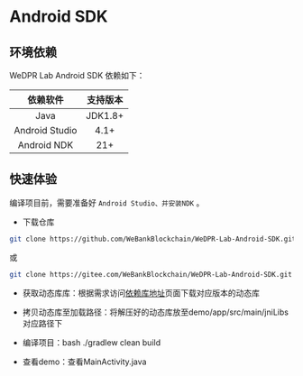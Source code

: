 # Android SDK

## 环境依赖

WeDPR Lab Android SDK 依赖如下：

| 依赖软件 | 支持版本 |
| :-: | :-: |
| Java | JDK1.8+ |
| Android Studio | 4.1+ |
| Android NDK | 21+ |

## 快速体验

编译项目前，需要准备好 `Android Studio、并安装NDK` 。

* 下载仓库

``` bash
git clone https://github.com/WeBankBlockchain/WeDPR-Lab-Android-SDK.git && cd ./WeDPR-Lab-Android-SDK
```

或

``` bash
git clone https://gitee.com/WeBankBlockchain/WeDPR-Lab-Android-SDK.git && cd ./WeDPR-Lab-Android-SDK
```

* 获取动态库库：根据需求访问[依赖库地址](https://gitee.com/WeBankBlockchain/WeDPR-Lab-Core/releases/v1.2.0-Android-SDK)页面下载对应版本的动态库

* 拷贝动态库至加载路径：将解压好的动态库放至demo/app/src/main/jniLibs对应路径下

* 编译项目：bash ./gradlew clean build

* 查看demo：查看MainActivity.java
